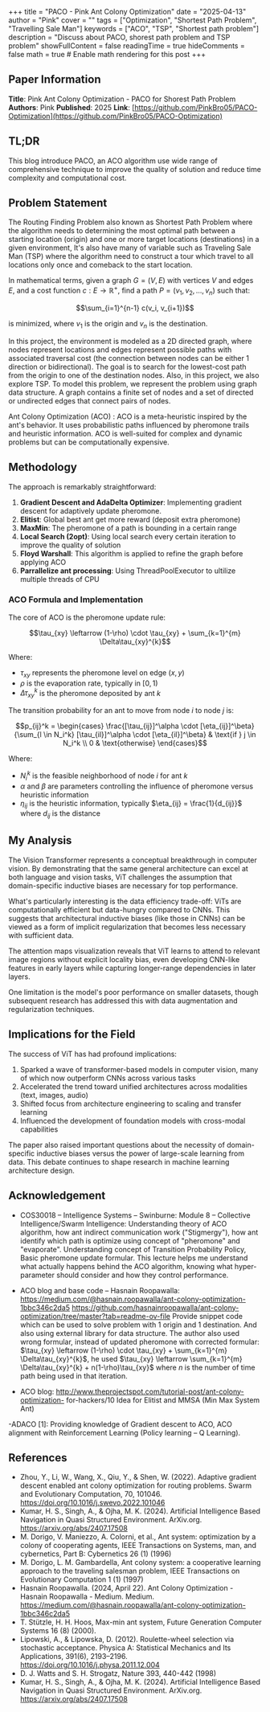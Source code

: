 +++
title = "PACO - Pink Ant Colony Optimization"
date = "2025-04-13"
author = "Pink"
cover = ""
tags = ["Optimization", "Shortest Path Problem", "Travelling Sale Man"]
keywords = ["ACO", "TSP", "Shortest path problem"]
description = "Discuss about PACO, shorest path problem and TSP problem"
showFullContent = false
readingTime = true
hideComments = false
math = true  # Enable math rendering for this post
+++

## Paper Information

**Title**: Pink Ant Colony Optimization - PACO for Shorest Path Problem
**Authors**: Pink 
**Published**: 2025 
**Link**: [https://github.com/PinkBro05/PACO-Optimization](https://github.com/PinkBro05/PACO-Optimization)  

## TL;DR

This blog introduce PACO, an ACO algorithm use wide range of comprehensive technique to improve the quality of solution and reduce time complexity and computational cost.

## Problem Statement

The Routing Finding Problem also known as Shortest Path Problem where the algorithm needs to determining the most optimal path between a starting location (origin) and one or more target locations (destinations) in a given environment, It's also have many of variable such as Traveling Sale Man (TSP) where the algorithm need to construct a tour which travel to all locations only once and comeback to the start location. 

In mathematical terms, given a graph $G = (V, E)$ with vertices $V$ and edges $E$, and a cost function $c: E \rightarrow \mathbb{R}^+$, find a path $P = (v_1, v_2, \ldots, v_n)$ such that:

$$\sum_{i=1}^{n-1} c(v_i, v_{i+1})$$

is minimized, where $v_1$ is the origin and $v_n$ is the destination.

In this project, the environment is modeled as a 2D directed graph, where nodes represent locations and edges represent possible paths with associated traversal cost (the connection between nodes can be either 1 direction or bidirectional). The goal is to search for the lowest-cost path from the origin to one of the destination nodes. Also, in this project, we also explore TSP. To model this problem, we represent the problem using graph data structure. A graph contains a finite set of nodes and a set of directed or undirected edges that connect pairs of nodes. 

Ant Colony Optimization (ACO) : ACO is a meta-heuristic inspired by the ant's behavior. It uses probabilistic paths influenced by pheromone trails and heuristic information. ACO is well-suited for complex and dynamic problems but can be computationally expensive.

## Methodology

The approach is remarkably straightforward:

1. **Gradient Descent and AdaDelta Optimizer**: Implementing gradient descent for adaptively update pheromone.
2. **Elitist**: Global best ant get more reward (deposit extra pheromone)
3. **MaxMin**: The pheromone of a path is bounding in a certain range
4. **Local Search (2opt)**: Using local search every certain iteration to improve the quality of solution
5. **Floyd Warshall**: This algorithm is applied to refine the graph before applying ACO
6. **Parrallelize ant processing**: Using ThreadPoolExecutor to ultilize multiple threads of CPU

### ACO Formula and Implementation

The core of ACO is the pheromone update rule:

$$\tau_{xy} \leftarrow (1-\rho) \cdot \tau_{xy} + \sum_{k=1}^{m} \Delta\tau_{xy}^{k}$$

Where:
- $\tau_{xy}$ represents the pheromone level on edge $(x,y)$
- $\rho$ is the evaporation rate, typically in $[0,1)$
- $\Delta\tau_{xy}^{k}$ is the pheromone deposited by ant $k$

The transition probability for an ant to move from node $i$ to node $j$ is:

$$p_{ij}^k = 
\begin{cases} 
\frac{[\tau_{ij}]^\alpha \cdot [\eta_{ij}]^\beta}{\sum_{l \in N_i^k} [\tau_{il}]^\alpha \cdot [\eta_{il}]^\beta} & \text{if } j \in N_i^k \\
0 & \text{otherwise}
\end{cases}$$

Where:
- $N_i^k$ is the feasible neighborhood of node $i$ for ant $k$
- $\alpha$ and $\beta$ are parameters controlling the influence of pheromone versus heuristic information
- $\eta_{ij}$ is the heuristic information, typically $\eta_{ij} = \frac{1}{d_{ij}}$ where $d_{ij}$ is the distance

## My Analysis

The Vision Transformer represents a conceptual breakthrough in computer vision. By demonstrating that the same general architecture can excel at both language and vision tasks, ViT challenges the assumption that domain-specific inductive biases are necessary for top performance.

What's particularly interesting is the data efficiency trade-off: ViTs are computationally efficient but data-hungry compared to CNNs. This suggests that architectural inductive biases (like those in CNNs) can be viewed as a form of implicit regularization that becomes less necessary with sufficient data.

The attention maps visualization reveals that ViT learns to attend to relevant image regions without explicit locality bias, even developing CNN-like features in early layers while capturing longer-range dependencies in later layers.

One limitation is the model's poor performance on smaller datasets, though subsequent research has addressed this with data augmentation and regularization techniques.

## Implications for the Field

The success of ViT has had profound implications:

1. Sparked a wave of transformer-based models in computer vision, many of which now outperform CNNs across various tasks
2. Accelerated the trend toward unified architectures across modalities (text, images, audio)
3. Shifted focus from architecture engineering to scaling and transfer learning
4. Influenced the development of foundation models with cross-modal capabilities

The paper also raised important questions about the necessity of domain-specific inductive biases versus the power of large-scale learning from data. This debate continues to shape research in machine learning architecture design.

## Acknowledgement
- COS30018 – Intelligence Systems – Swinburne: Module 8 – Collective Intelligence/Swarm Intelligence: Understanding theory of ACO algorithm, how ant indirect communication work ("Stigmergy"), how ant identify which path is optimize using concept of "pheromone" and "evaporate". Understanding concept of Transition Probability Policy, Basic pheromone update formular. This lecture helps me understand what actually happens behind the ACO algorithm, knowing what hyper-parameter should consider and how they control performance.

- ACO blog and base code – Hasnain Roopawalla: 
https://medium.com/@hasnain.roopawalla/ant-colony-optimization-1bbc346c2da5
https://github.com/hasnainroopawalla/ant-colony-optimization/tree/master?tab=readme-ov-file
Provide snippet code which can be used to solve problem with 1 origin and 1 destination. And also using external library for data structure. The author also used wrong formular, instead of updated pheromone with corrected formular:  $\tau_{xy} \leftarrow (1-\rho) \cdot \tau_{xy} + \sum_{k=1}^{m} \Delta\tau_{xy}^{k}$, he used $\tau_{xy} \leftarrow \sum_{k=1}^{m} \Delta\tau_{xy}^{k} + n(1-\rho)\tau_{xy}$ where $n$ is the number of time path being used in that iteration.

- ACO blog: 
http://www.theprojectspot.com/tutorial-post/ant-colony-optimization-
for-hackers/10
Idea for Elitist and MMSA (Min Max System Ant)

-ADACO [1]:
Providing knowledge of Gradient descent to ACO, ACO alignment with Reinforcement Learning (Policy learning – Q Learning).

## References

- Zhou, Y., Li, W., Wang, X., Qiu, Y., & Shen, W. (2022). Adaptive gradient descent enabled ant colony optimization for routing problems. Swarm and Evolutionary Computation, 70, 101046. https://doi.org/10.1016/j.swevo.2022.101046
- Kumar, H. S., Singh, A., & Ojha, M. K. (2024). Artificial Intelligence Based Navigation in Quasi Structured Environment. ArXiv.org. https://arxiv.org/abs/2407.17508
- M. Dorigo, V. Maniezzo, A. Colorni, et al., Ant system: optimization by a colony of cooperating agents, IEEE Transactions on Systems, man, and cybernetics, Part B: Cybernetics 26 (1) (1996)
- M. Dorigo, L. M. Gambardella, Ant colony system: a cooperative learning approach to the traveling salesman problem, IEEE Transactions on Evolutionary Computation 1 (1) (1997)
- Hasnain Roopawalla. (2024, April 22). Ant Colony Optimization - Hasnain Roopawalla - Medium. Medium. https://medium.com/@hasnain.roopawalla/ant-colony-optimization-1bbc346c2da5
- T. Stützle, H. H. Hoos, Max-min ant system, Future Generation Computer Systems 16 (8) (2000).
- Lipowski, A., & Lipowska, D. (2012). Roulette-wheel selection via stochastic acceptance. Physica A: Statistical Mechanics and Its Applications, 391(6), 2193–2196. https://doi.org/10.1016/j.physa.2011.12.004
- D. J. Watts and S. H. Strogatz, Nature 393, 440-442 (1998)
- Kumar, H. S., Singh, A., & Ojha, M. K. (2024). Artificial Intelligence Based Navigation in Quasi Structured Environment. ArXiv.org. https://arxiv.org/abs/2407.17508
